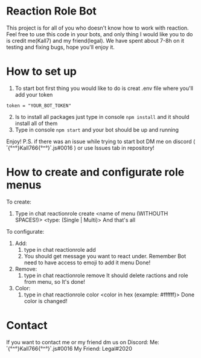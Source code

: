 # Reaction Role Bot
This project is for all of you who doesn't know how to work with reaction. 
Feel free to use this code in your bots, and only thing I would like you to do is credit me(Kall7) and my friend(legal). 
We have spent about 7-8h on it testing and fixing bugs, hope you'll enjoy it.

# How to set up
1. To start bot first thing you would like to do is creat .env file where you'll add your token 
```
token = "YOUR_BOT_TOKEN"
```
2. Is to install all packages just type in console `npm install` and it should install all of them
3. Type in console `npm start` and your bot should be up and running 

Enjoy!
P.S. if there was an issue while trying to start bot DM me on discord ( ٴ{°^°}Kall766{°^°}ٴ.js#0016 ) or use Issues tab in repository!

# How to create and configurate role menus
To create:
1. Type in chat <prefix>reactionrole create <name of menu (WITHOUTH SPACES!)> <type: (Single | Multi)> 
And that's all
  
To configurate: 
 1. Add:
    1. type in chat <prefix>reactionrole add <name of menu> <role mention or ID> 
    2. You should get message you want to react under. Remember Bot need to have access to emoji to add it menu
    Done!
 2. Remove: 
    1. type in chat <prefix>reactionrole remove <name of menu> <role mention or ID> 
    It should delete ractions and role from menu, so It's done!
 3. Color: 
    1. type in chat <prefix>reactionrole color <name of menu> <color in hex (example: #ffffff)> 
      Done color is changed!
  
  # Contact
  If you want to contact me or my friend dm us on Discord: 
  Me: ٴ{°^°}Kall766{°^°}ٴ.js#0016 
  My Friend: Legal#2020 
  
  
